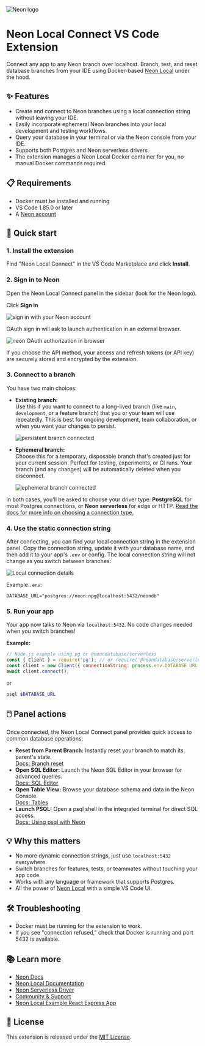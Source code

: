 ![Neon logo](/resources/Neon_logo.png)

# Neon Local Connect VS Code Extension

Connect any app to any Neon branch over localhost. Branch, test, and reset database branches from your IDE using Docker-based [Neon Local](https://github.com/neondatabase-labs/neon_local) under the hood.

## ✨ Features

- Create and connect to Neon branches using a local connection string without leaving your IDE.
- Easily incorporate ephemeral Neon branches into your local development and testing workflows.
- Query your database in your terminal or via the Neon console from your IDE.
- Supports both Postgres and Neon serverless drivers.
- The extension manages a Neon Local Docker container for you, no manual Docker commands required.

## 📋 Requirements

- Docker must be installed and running
- VS Code 1.85.0 or later
- A [Neon account](https://neon.tech)

## 🚀 Quick start

### 1. **Install the extension**

Find "Neon Local Connect" in the VS Code Marketplace and click **Install**.

### 2. **Sign in to Neon**
Open the Neon Local Connect panel in the sidebar (look for the Neon logo).

Click **Sign in**

![sign in with your Neon account](/resources/sign-in.png)

OAuth sign in will ask to launch authentication in an external browser.


![neon OAuth authorization in browser](/resources/authorize.png)

If you choose the API method, your access and refresh tokens (or API key) are securely stored and encrypted by the extension.

### 3. **Connect to a branch**

You have two main choices:

- **Existing branch:**  
  Use this if you want to connect to a long-lived branch (like `main`, `development`, or a feature branch) that you or your team will use repeatedly. This is best for ongoing development, team collaboration, or when you want your changes to persist.

  ![persistent branch connected](/resources/connected.png)

- **Ephemeral branch:**  
  Choose this for a temporary, disposable branch that's created just for your current session. Perfect for testing, experiments, or CI runs. Your branch (and any changes) will be automatically deleted when you disconnect.

   ![ephemeral branch connected](/resources/ephemeral_connected.png)

In both cases, you'll be asked to choose your driver type: **PostgreSQL** for most Postgres connections, or **Neon serverless** for edge or HTTP. [Read the docs for more info on choosing a connection type.](https://neon.com/docs/connect/choose-connection)

### 4. **Use the static connection string**

After connecting, you can find your local connection string in the extension panel. Copy the connection string, update it with your database name, and then add it to your app's `.env` or config. The local connection string will not change as you switch between branches:

![Local connection details](/resources/connection_string.png)

Example `.env`:

```env
DATABASE_URL="postgres://neon:npg@localhost:5432/neondb"
```

### 5. **Run your app**

Your app now talks to Neon via `localhost:5432`. No code changes needed when you switch branches!

**Example:**

```js
// Node.js example using pg or @neondatabase/serverless
const { Client } = require('pg'); // or require('@neondatabase/serverless')
const client = new Client({ connectionString: process.env.DATABASE_URL });
await client.connect();
```

or

```bash
psql $DATABASE_URL
```

## 🖱️ Panel actions

Once connected, the Neon Local Connect panel provides quick access to common database operations:

- **Reset from Parent Branch:** Instantly reset your branch to match its parent's state.  
  [Docs: Branch reset](https://neon.com/docs/guides/reset-from-parent)
- **Open SQL Editor:** Launch the Neon SQL Editor in your browser for advanced queries.  
  [Docs: SQL Editor](https://neon.com/docs/get-started-with-neon/query-with-neon-sql-editor)
- **Open Table View:** Browse your database schema and data in the Neon Console.  
  [Docs: Tables](https://neon.com/docs/guides/tables)
- **Launch PSQL:** Open a psql shell in the integrated terminal for direct SQL access.  
  [Docs: Using psql with Neon](https://neon.com/docs/connect/query-with-psql-editor)

## 💡 Why this matters

- No more dynamic connection strings, just use `localhost:5432` everywhere.
- Switch branches for features, tests, or teammates without touching your app code.
- Works with any language or framework that supports Postgres.
- All the power of [Neon Local](https://github.com/neondatabase-labs/neon_local) with a simple VS Code UI.

## 🛠️ Troubleshooting

- Docker must be running for the extension to work.
- If you see "connection refused," check that Docker is running and port 5432 is available.

## 📚 Learn more

- [Neon Docs](https://neon.tech/docs/)
- [Neon Local Documentation](https://neon.tech/docs/local/neon-local)
- [Neon Serverless Driver](https://neon.tech/docs/serverless/serverless-driver)
- [Community & Support](https://discord.gg/92vNTzKDGp)
- [Neon Local Example React Express App](https://github.com/neondatabase-labs/neon-local-example-react-express-application)


## 📄 License

This extension is released under the [MIT License](LICENSE).
